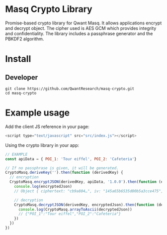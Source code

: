 # Masq Crypto Library

Promise-based crypto library for Qwant Masq. It allows applications encrypt and decrypt object. The cipher used is AES GCM which provides integrity and confidentiality. 
The library includes a passphrase generator and the PBKDF2 algorithm. 

# Install

## Developer

```
git clone https://github.com/QwantResearch/masq-crypto.git
cd masq-crypto
```

# Example usage

Add the client JS reference in your page:

```JavaScript
<script type="text/javascript" src="src/index.js"></script>
```
Using the crypto library in your app:

```JavaScript
// EXAMPLE
const apiData = { POI_1: 'Tour eiffel', POI_2: 'Cafeteria'}

// If no passphrase is given, it will be generated.
CryptoMasq.deriveKey('').then(function (derivedKey) {
  // encryption
  CryptoMasq.encryptJSON(derivedKey, apiData, '1.0.0').then(function (encryptedJson) {
    console.log(encryptedJson)
    // Object { ciphertext: "cb9a804…", iv: "145a65b6535d00b5a3cce475", version: "1.0.0" }

    // decryption
    CryptoMasq.decryptJSON(derivedKey, encryptedJson).then(function (decryptedJson) {
      console.log(CryptoMasq.arrayToAscii(decryptedJson))
      // {"POI_1":"Tour eiffel","POI_2":"Cafeteria"}
    })
  })
})
```
